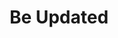 ---
layout: simple-page
title: Be Updated
permalink: /be-updated/
breadcrumb: Temasek Polytechnic
---